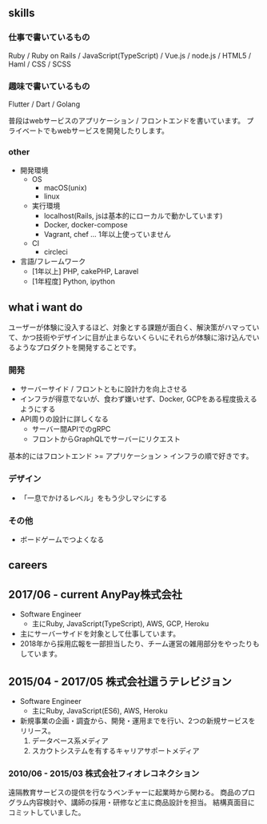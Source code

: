 ## skills

### 仕事で書いているもの
Ruby / Ruby on Rails / JavaScript(TypeScript) / Vue.js / node.js / HTML5 / Haml / CSS / SCSS

### 趣味で書いているもの
Flutter / Dart / Golang

普段はwebサービスのアプリケーション / フロントエンドを書いています。
プライベートでもwebサービスを開発したりします。

### other
- 開発環境
    - OS
        - macOS(unix)
        - linux
    - 実行環境
        - localhost(Rails, jsは基本的にローカルで動かしています)
        - Docker, docker-compose
        - Vagrant, chef ... 1年以上使っていません
    - CI
        - circleci
- 言語/フレームワーク
    - [1年以上] PHP, cakePHP, Laravel
    - [1年程度] Python, ipython

## what i want do

ユーザーが体験に没入するほど、対象とする課題が面白く、解決策がハマっていて、かつ技術やデザインに目が止まらないくらいにそれらが体験に溶け込んでいるようなプロダクトを開発することです。

### 開発
- サーバーサイド / フロントともに設計力を向上させる
- インフラが得意でないが、食わず嫌いせず、Docker, GCPをある程度扱えるようにする
- API周りの設計に詳しくなる
    - サーバー間APIでのgRPC
    - フロントからGraphQLでサーバーにリクエスト

基本的にはフロントエンド >= アプリケーション > インフラの順で好きです。

### デザイン
- 「一息でかけるレベル」をもう少しマシにする

### その他
- ボードゲームでつよくなる


## careers

## 2017/06 - current AnyPay株式会社
- Software Engineer
    - 主にRuby, JavaScript(TypeScript), AWS, GCP, Heroku
- 主にサーバーサイドを対象として仕事しています。
- 2018年から採用広報を一部担当したり、チーム運営の雑用部分をやったりもしています。

## 2015/04 - 2017/05 株式会社這うテレビジョン
- Software Engineer
    - 主にRuby, JavaScript(ES6), AWS, Heroku
- 新規事業の企画・調査から、開発・運用までを行い、2つの新規サービスをリリース。
    1. データベース系メディア
    2. スカウトシステムを有するキャリアサポートメディア

### 2010/06 - 2015/03 株式会社フィオレコネクション
遠隔教育サービスの提供を行なうベンチャーに起業時から関わる。
商品のプログラム内容検討や、講師の採用・研修など主に商品設計を担当。
結構真面目にコミットしていました。
